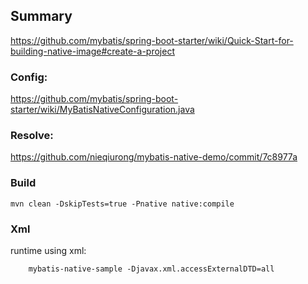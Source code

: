 ## Summary

https://github.com/mybatis/spring-boot-starter/wiki/Quick-Start-for-building-native-image#create-a-project

### Config:
https://github.com/mybatis/spring-boot-starter/wiki/MyBatisNativeConfiguration.java

### Resolve:
https://github.com/nieqiurong/mybatis-native-demo/commit/7c8977a

### Build

```
mvn clean -DskipTests=true -Pnative native:compile
```


### Xml
runtime using xml:
```
    mybatis-native-sample -Djavax.xml.accessExternalDTD=all
```





